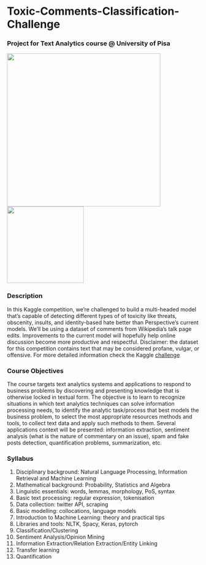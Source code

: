 # Toxic-Comments-Classification-Challenge
### Project for Text Analytics course @ University of Pisa

<img width = 400px src="https://miro.medium.com/max/1094/1*5Yd3VGmaVSYhDPwsnRhH6g.png">  <img width=200px src="https://www.plan4res.eu/wp-content/uploads/2018/02/University-of-Pisa-Italy.png" />

### Description
In this Kaggle competition, we’re challenged to build a multi-headed model that’s capable of detecting different types of of toxicity like threats, obscenity, insults, and identity-based hate better than Perspective’s current models. We’ll be using a dataset of comments from Wikipedia’s talk page edits. Improvements to the current model will hopefully help online discussion become more productive and respectful.
Disclaimer: the dataset for this competition contains text that may be considered profane, vulgar, or offensive.
For more detailed information check the Kaggle [challenge](https://www.kaggle.com/c/jigsaw-toxic-comment-classification-challenge)

### Course Objectives
The course targets text analytics systems and applications to respond to business problems by discovering and presenting knowledge that is otherwise locked in textual form. The objective is to learn to recognize situations in which text analytics techniques can solve information processing needs, to identify the analytic task/process that best models the business problem, to select the most appropriate resources methods and tools, to collect text data and apply such methods to them. Several applications context will be presented: information extraction, sentiment analysis (what is the nature of commentary on an issue), spam and fake posts detection, quantification problems, summarization, etc.

### Syllabus
1. Disciplinary background: Natural Language Processing, Information Retrieval and Machine Learning
2. Mathematical background: Probability, Statistics and Algebra
3. Linguistic essentials: words, lemmas, morphology, PoS, syntax
4. Basic text processing: regular expression, tokenisation
5. Data collection: twitter API, scraping
6. Basic modelling: collocations, language models
7. Introduction to Machine Learning: theory and practical tips
8. Libraries and tools: NLTK, Spacy, Keras, pytorch
9. Classification/Clustering
10. Sentiment Analysis/Opinion Mining
11. Information Extraction/Relation Extraction/Entity Linking
12. Transfer learning
13. Quantification
 
